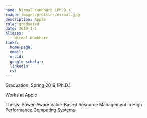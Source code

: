 ```yaml
---
name: Nirmal Kumbhare (Ph.D.)
image: images/profiles/nirmal.jpg
description: Apple
role: graduated
date: 2019-1-1
aliases:
  - Nirmal Kumbhare
links:
  home-page: 
  email: 
  orcid: 
  google-scholar: 
  linkedin: 
  cv: 
---
```


Graduation: Spring 2019 (Ph.D.)

Works at Apple 

Thesis: Power-Aware Value-Based Resource Management in High Performance Computing Systems